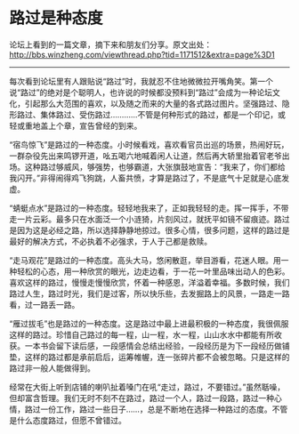 路过是种态度
=====

论坛上看到的一篇文章，摘下来和朋友们分享。原文出处：http://bbs.winzheng.com/viewthread.php?tid=1171512&extra=page%3D1

----

每次看到论坛里有人跟贴说“路过”时，我就忍不住地微微拉开嘴角笑。第一个说“路过”的绝对是个聪明人，也许说的时候都没预料到“路过”会成为一种论坛文化，引起那么大范围的喜欢，以及随之而来的大量的各式路过图片。坚强路过、隐形路过、集体路过、受伤路过…………不管是何种形式的路过，都是一个印记，或轻或重地盖上个章，宣告曾经的到来。

“宿鸟惊飞”是路过的一种态度。小时候看戏，喜欢看官员出巡的场景，热闹好玩，一群杂役先出来鸣锣开道，吆五喝六地喊着闲人让道，然后再大轿里抬着官老爷出场。这种路过够威风，够强势，也够霸道，大张旗鼓地宣告：“我来了，你们都给我闪开。”非得闹得鸡飞狗跳，人畜共愤，才算是路过了，不是底气十足就是心底发虚。

“蜻蜓点水”是路过的一种态度。轻轻地我来了，正如我轻轻的走。挥一挥手，不带走一片云彩。最多只在水面泛一个小涟猗，片刻风过，就抚平如镜不留痕迹。路过是因为这是必经之路，所以选择静静地掠过。很多心情，很多问题，这样的路过是最好的解决方式，不必执着不必强求，于人于己都是救赎。

“走马观花”是路过的一种态度。高头大马，悠闲散逛，举目游看，花迷人眼。用一种轻松的心态，用一种欣赏的眼光，边走边看，于一花一叶里品味出动人的色彩。喜欢这样的路过，慢慢走慢慢欣赏，怀着一种感恩，洋溢着幸福。多数时候，我们路过人生，路过时光，我们是过客，所以快乐些，去发掘路上的风景，一路走一路看，过一路丢一路。

“雁过拔毛”也是路过的一种态度。这是路过中最上进最积极的一种态度，我很佩服这样的路过。珍惜自己路过的每一程，山一程，水一程，山山水水中都能有所收获。一本书会留下读后感，一段感情会总结出经验，一段经历是为下一段经历做铺垫，这样的路过都是承前启后，运筹帷幄，连一张碎片都不会被忽略。只是这样的路过非一般人能做得到。

经常在大街上听到店铺的喇叭扯着嗓门在吼“走过，路过，不要错过。”虽然聒噪，但却富含哲理。我们无时不刻不在路过，路过一个人，路过一段路，路过一种心情，路过一份工作，路过一些日子……，总是不断地在选择一种路过的态度。不管是什么态度路过，但愿不曾错过。 